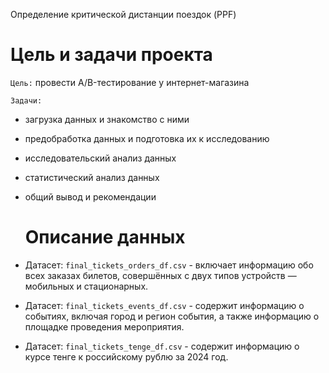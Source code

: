 Определение критической дистанции поездок (PPF)

# Цель и задачи проекта

`Цель:` провести A/B-тестирование у интернет-магазина 

`Задачи:`
- загрузка данных и знакомство с ними
- предобработка данных и подготовка их к исследованию
- исследовательский анализ данных
- статистический анализ данных
- общий вывод и рекомендации

  # Описание данных

- Датасет: `final_tickets_orders_df.csv` - включает информацию обо всех заказах билетов, совершённых с двух типов устройств — мобильных и стационарных. 
- Датасет: `final_tickets_events_df.csv` - содержит информацию о событиях, включая город и регион события, а также информацию о площадке проведения мероприятия.
- Датасет: `final_tickets_tenge_df.csv` - содержит информацию о курсе тенге к российскому рублю за 2024 год.
